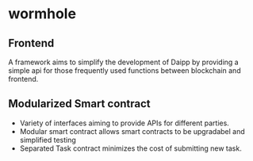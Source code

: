 #  wormhole
## Frontend 
A framework aims to simplify the development of Daipp by providing a simple api for those frequently used functions between blockchain and frontend.

## Modularized Smart contract
- Variety of interfaces aiming to provide APIs for different parties. 
- Modular smart contract allows smart contracts to be upgradabel and simplified testing
- Separated Task contract minimizes the cost of submitting new task.
